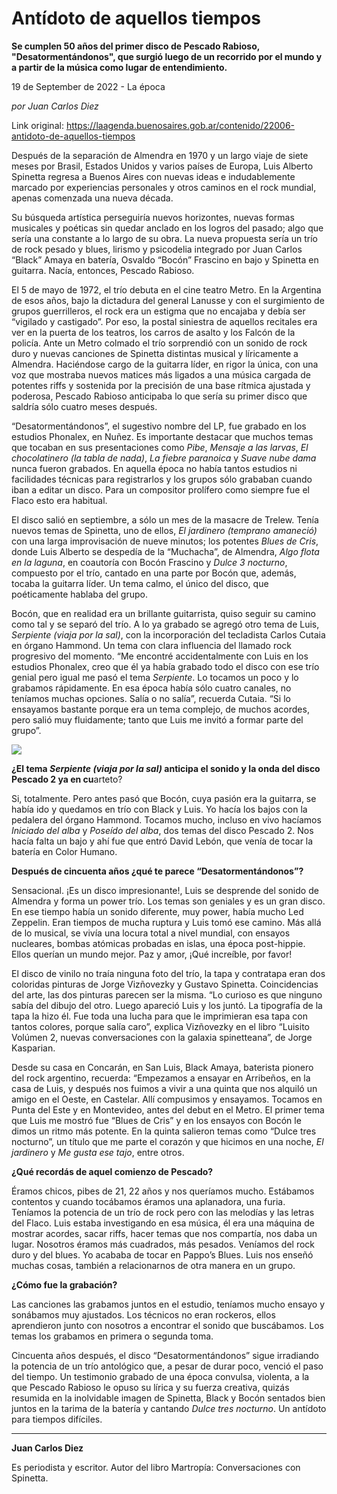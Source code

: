# Antídoto de aquellos tiempos

**Se cumplen 50 años del primer disco de Pescado Rabioso, "Desatormentándonos", que surgió luego de un recorrido por el mundo y a partir de la música como lugar de entendimiento.**

19 de September de 2022 - La época

_por Juan Carlos Diez_

Link original: https://laagenda.buenosaires.gob.ar/contenido/22006-antidoto-de-aquellos-tiempos



Después de la separación de Almendra en 1970 y un largo viaje de siete meses por Brasil, Estados Unidos y varios países de Europa, Luis Alberto Spinetta regresa a Buenos Aires con nuevas ideas e indudablemente marcado por experiencias personales y otros caminos en el rock mundial, apenas comenzada una nueva década.




Su búsqueda artística perseguiría nuevos horizontes, nuevas formas musicales y poéticas sin quedar anclado en los logros del pasado; algo que sería una constante a lo largo de su obra. La nueva propuesta sería un trío de rock pesado y blues, lirismo y psicodelia integrado por Juan Carlos “Black” Amaya en batería, Osvaldo “Bocón” Frascino en bajo y Spinetta en guitarra. Nacía, entonces, Pescado Rabioso.




El 5 de mayo de 1972, el trío debuta en el cine teatro Metro. En la Argentina de esos años, bajo la dictadura del general Lanusse y con el surgimiento de grupos guerrilleros, el rock era un estigma que no encajaba y debía ser “vigilado y castigado”. Por eso, la postal siniestra de aquellos recitales era ver en la puerta de los teatros, los carros de asalto y los Falcón de la policía. Ante un Metro colmado el trío sorprendió con un sonido de rock duro y nuevas canciones de Spinetta distintas musical y líricamente a Almendra. Haciéndose cargo de la guitarra líder, en rigor la única, con una voz que mostraba nuevos matices más ligados a una música cargada de potentes riffs y sostenida por la precisión de una base rítmica ajustada y poderosa, Pescado Rabioso anticipaba lo que sería su primer disco que saldría sólo cuatro meses después.




“Desatormentándonos”, el sugestivo nombre del LP, fue grabado en los estudios Phonalex, en Nuñez. Es importante destacar que muchos temas que tocaban en sus presentaciones como *Pibe*, *Mensaje a las larvas*, *El chocolatinero (la tabla de nada)*, *La fiebre paranoica* y *Suave nube dama* nunca fueron grabados. En aquella época no había tantos estudios ni facilidades técnicas para registrarlos y los grupos sólo grababan cuando iban a editar un disco. Para un compositor prolífero como siempre fue el Flaco esto era habitual.




El disco salió en septiembre, a sólo un mes de la masacre de Trelew. Tenía nuevos temas de Spinetta, uno de ellos, *El jardinero (temprano amaneció)* con una larga improvisación de nueve minutos; los potentes *Blues de Cris*, donde Luis Alberto se despedía de la “Muchacha”, de Almendra, *Algo flota en la laguna*, en coautoría con Bocón Frascino y *Dulce 3 nocturno*, compuesto por el trío, cantado en una parte por Bocón que, además, tocaba la guitarra líder. Un tema calmo, el único del disco, que poéticamente hablaba del grupo.




Bocón, que en realidad era un brillante guitarrista, quiso seguir su camino como tal y se separó del trío. A lo ya grabado se agregó otro tema de Luis, *Serpiente (viaja por la sal)*, con la incorporación del tecladista Carlos Cutaia en órgano Hammond. Un tema con clara influencia del llamado rock progresivo del momento. “Me encontré accidentalmente con Luis en los estudios Phonalex, creo que él ya había grabado todo el disco con ese trío genial pero igual me pasó el tema *Serpiente*. Lo tocamos un poco y lo grabamos rápidamente. En esa época había sólo cuatro canales, no teníamos muchas opciones. Salía o no salía”, recuerda Cutaia. “Si lo ensayamos bastante porque era un tema complejo, de muchos acordes, pero salió muy fluidamente; tanto que Luis me invitó a formar parte del grupo”.




![](https://cdn.feater.me/files/images/494100/6903da41-71e4-4929-b24c-49864bb06336.jpg)




**¿El tema *Serpiente (viaja por la sal)* anticipa el sonido y la onda del disco Pescado 2 ya en cu**arteto?




Si, totalmente. Pero antes pasó que Bocón, cuya pasión era la guitarra, se había ido y quedamos en trío con Black y Luis. Yo hacía los bajos con la pedalera del órgano Hammond. Tocamos mucho, incluso en vivo hacíamos *Iniciado del alba* y *Poseído del alba*, dos temas del disco Pescado 2. Nos hacía falta un bajo y ahí fue que entró David Lebón, que venía de tocar la batería en Color Humano.




**Después de cincuenta años ¿qué te parece “Desatormentándonos”?**




Sensacional. ¡Es un disco impresionante!, Luis se desprende del sonido de Almendra y forma un power trío. Los temas son geniales y es un gran disco. En ese tiempo había un sonido diferente, muy power, había mucho Led Zeppelin. Eran tiempos de mucha ruptura y Luis tomó ese camino. Más allá de lo musical, se vivía una locura total a nivel mundial, con ensayos nucleares, bombas atómicas probadas en islas, una época post-hippie. Ellos querían un mundo mejor. Paz y amor, ¡Qué increíble, por favor!




El disco de vinilo no traía ninguna foto del trío, la tapa y contratapa eran dos coloridas pinturas de Jorge Vizñovezky y Gustavo Spinetta. Coincidencias del arte, las dos pinturas parecen ser la misma. “Lo curioso es que ninguno sabía del dibujo del otro. Luego apareció Luis y los juntó. La tipografía de la tapa la hizo él. Fue toda una lucha para que le imprimieran esa tapa con tantos colores, porque salía caro”, explica Vizñovezky en el libro “Luisito Volúmen 2, nuevas conversaciones con la galaxia spinetteana”, de Jorge Kasparian.




Desde su casa en Concarán, en San Luis, Black Amaya, baterista pionero del rock argentino, recuerda: “Empezamos a ensayar en Arribeños, en la casa de Luis, y después nos fuimos a vivir a una quinta que nos alquiló un amigo en el Oeste, en Castelar. Allí compusimos y ensayamos. Tocamos en Punta del Este y en Montevideo, antes del debut en el Metro. El primer tema que Luis me mostró fue “Blues de Cris” y en los ensayos con Bocón le dimos un ritmo más potente. En la quinta salieron temas como “Dulce tres nocturno”, un título que me parte el corazón y que hicimos en una noche, *El jardinero* y *Me gusta ese tajo*, entre otros.




**¿Qué recordás de aquel comienzo de Pescado?**




Éramos chicos, pibes de 21, 22 años y nos queríamos mucho. Estábamos contentos y cuando tocábamos éramos una aplanadora, una furia. Teníamos la potencia de un trío de rock pero con las melodías y las letras del Flaco. Luis estaba investigando en esa música, él era una máquina de mostrar acordes, sacar riffs, hacer temas que nos compartía, nos daba un lugar. Nosotros éramos más cuadrados, más pesados. Veníamos del rock duro y del blues. Yo acababa de tocar en Pappo’s Blues. Luis nos enseñó muchas cosas, también a relacionarnos de otra manera en un grupo.




**¿Cómo fue la grabación?**




Las canciones las grabamos juntos en el estudio, teníamos mucho ensayo y sonábamos muy ajustados. Los técnicos no eran rockeros, ellos aprendieron junto con nosotros a encontrar el sonido que buscábamos. Los temas los grabamos en primera o segunda toma.




Cincuenta años después, el disco “Desatormentándonos” sigue irradiando la potencia de un trío antológico que, a pesar de durar poco, venció el paso del tiempo. Un testimonio grabado de una época convulsa, violenta, a la que Pescado Rabioso le opuso su lírica y su fuerza creativa, quizás resumida en la inolvidable imagen de Spinetta, Black y Bocón sentados bien juntos en la tarima de la batería y cantando *Dulce tres nocturno*. Un antídoto para tiempos difíciles.




---




**Juan Carlos Diez**




Es periodista y escritor. Autor del libro Martropía: Conversaciones con Spinetta.



